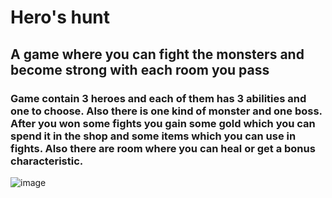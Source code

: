 # Hero's hunt

## A game where you can fight the monsters and become strong with each room you pass

### Game contain 3 heroes and each of them has 3 abilities and one to choose. Also there is one kind of monster and one boss. After you won some fights you gain some gold which you can spend it in the shop and some items which you can use in fights. Also there are room where you can heal or get a bonus characteristic.

![image](https://user-images.githubusercontent.com/74499144/182661006-c62e1952-7369-4ab1-8456-526058148a42.png)
